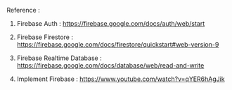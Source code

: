 Reference : 

1. Firebase Auth : https://firebase.google.com/docs/auth/web/start

2. Firebase Firestore : https://firebase.google.com/docs/firestore/quickstart#web-version-9

3. Firebase Realtime Database : https://firebase.google.com/docs/database/web/read-and-write

4. Implement Firebase : https://www.youtube.com/watch?v=qYER6hAgJik
